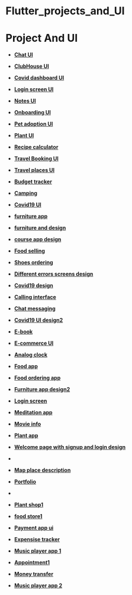 # Flutter_projects_and_UI

# Project And UI

- **[Chat UI](https://github.com/hadikachmar3/chat_ui/tree/master)**
- **[ClubHouse UI](https://github.com/hadikachmar3/flutter_club_house)**
- **[Covid dashboard UI](https://github.com/hadikachmar3/Flutter_covid_dashboard)**
- **[Login screen UI](https://github.com/hadikachmar3/Flutter_login_design)**
- **[Notes UI](https://github.com/hadikachmar3/Flutter_notes_UI)**
- **[Onboarding UI](https://github.com/hadikachmar3/Flutter_onboarding)**
- **[Pet adoption UI](https://github.com/hadikachmar3/Flutter_pet_adoption)**
- **[Plant UI](https://github.com/hadikachmar3/Flutter_plant_UI)**
- **[Recipe calculator](https://github.com/hadikachmar3/Flutter_recipe_calculator)**
- **[Travel Booking UI](https://github.com/hadikachmar3/Flutter_travel_booking_UI)**
- **[Travel places UI](https://github.com/hadikachmar3/Travel_places_UI)**

- **[Budget tracker](https://github.com/hadikachmar3/Flutter_budget_tracker)**
- **[Camping](https://github.com/hadikachmar3/Flutter_camping)**
- **[Covid19 UI](https://github.com/hadikachmar3/Flutter_covid19_UI)**
- **[furniture app](https://github.com/hadikachmar3/flutter_furniture_app/tree/master)**
- **[furniture and design](https://github.com/hadikachmar3/Flutter_furniture2)**
- **[course app design](https://github.com/hadikachmar3/Flutter_course_app_design)**
- **[Food selling](https://github.com/hadikachmar3/Flutter_food_sell_design)**
- **[Shoes ordering](https://github.com/hadikachmar3/Flutter_shoes_commerce/tree/master)**

- **[Different errors screens design](https://github.com/hadikachmar3/Flutter_different_errors_screens_design)**
- **[Covid19 design](https://github.com/hadikachmar3/Flutter_covid19_design)**
- **[Calling interface](https://github.com/hadikachmar3/Flutter_calling_interface)**
- **[Chat messaging](https://github.com/hadikachmar3/Flutter_chat_messaging)**
- **[Covid19 UI design2](https://github.com/hadikachmar3/Flutter_covid19_UI_design2)**
- **[E-book](https://github.com/hadikachmar3/Flutter_ebook)**
- **[E-commerce UI](https://github.com/hadikachmar3/Flutter_ecommerce_UI)**
- **[Analog clock](https://github.com/hadikachmar3/Flutter_analog_clock)**
- **[Food app](https://github.com/hadikachmar3/Flutter_food_app)**
- **[Food ordering app](https://github.com/hadikachmar3/Flutter_food_ordering_app/tree/master)**
- **[Furniture app design2](https://github.com/hadikachmar3/Flutter_furniture_app_design2)**
- **[Login screen](https://github.com/hadikachmar3/Flutter_login_screen)**
- **[Meditation app](https://github.com/hadikachmar3/Flutter_Meditation_app)**
- **[Movie info](https://github.com/hadikachmar3/Flutter_movie_info)**
- **[Plant app](https://github.com/hadikachmar3/Flutter_plant_app)**
- **[Welcome page with signup and login design](https://github.com/hadikachmar3/Flutter_welcome_page)**
- 
- **[Map place description](https://github.com/hadikachmar3/Place_description/tree/master)**
- **[Portfolio](https://github.com/hadikachmar3/portfolio)**
- 
- **[Plant shop1](https://github.com/hadikachmar3/Plant_shop3)**
- **[food store1](https://github.com/hadikachmar3/food_store1)**

- **[Payment app ui](https://github.com/hadikachmar3/payment_app_ui)**
- **[Expensise tracker](https://github.com/hadikachmar3/expensise_tracker)**
- **[Music player app 1](https://github.com/hadikachmar3/music_player_app_1)**
- **[Appointment1](https://github.com/hadikachmar3/appointment1)**
- **[Money transfer](https://github.com/hadikachmar3/money_transfer)**
- **[Music player app 2](https://github.com/hadikachmar3/music_ui2)**





